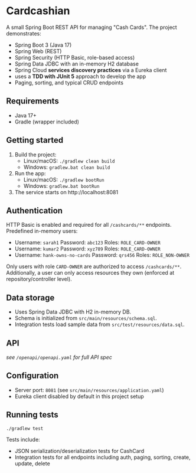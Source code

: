 # Cardcashian

A small Spring Boot REST API for managing "Cash Cards". The project demonstrates:
- Spring Boot 3 (Java 17)
- Spring Web (REST)
- Spring Security (HTTP Basic, role-based access)
- Spring Data JDBC with an in-memory H2 database
- Spring Cloud **services discovery practices** via a Eureka client
- uses a **TDD with JUnit 5** approach to develop the app
- Paging, sorting, and typical CRUD endpoints

## Requirements
- Java 17+
- Gradle (wrapper included)

## Getting started
1. Build the project:
   - Linux/macOS: `./gradlew clean build`
   - Windows: `gradlew.bat clean build`
2. Run the app:
   - Linux/macOS: `./gradlew bootRun`
   - Windows: `gradlew.bat bootRun`
3. The service starts on http://localhost:8081

## Authentication
HTTP Basic is enabled and required for all `/cashcards/**` endpoints. Predefined in-memory users:
- Username: `sarah1`  Password: `abc123`  Roles: `ROLE_CARD-OWNER`
- Username: `kumar2`  Password: `xyz789`  Roles: `ROLE_CARD-OWNER`
- Username: `hank-owns-no-cards`  Password: `qrs456`  Roles: `ROLE_NON-OWNER`

Only users with role `CARD-OWNER` are authorized to access `/cashcards/**`.
Additionally, a user can only access resources they own (enforced at repository/controller level).

## Data storage
- Uses Spring Data JDBC with H2 in-memory DB.
- Schema is initialized from `src/main/resources/schema.sql`.
- Integration tests load sample data from `src/test/resources/data.sql`.

## API

*see `/openapi/openapi.yaml` for full API spec*

## Configuration
- Server port: `8081` (see `src/main/resources/application.yaml`)
- Eureka client disabled by default in this project setup

## Running tests
```
./gradlew test
```
Tests include:
- JSON serialization/deserialization tests for CashCard
- Integration tests for all endpoints including auth, paging, sorting, create, update, delete

